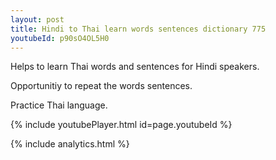 ```yaml
---
layout: post
title: Hindi to Thai learn words sentences dictionary 775 
youtubeId: p90sO4OL5H0
---
```

 
 
Helps to learn Thai words and sentences for Hindi speakers.

Opportunitiy to repeat the words sentences. 

Practice Thai language. 
 
{% include youtubePlayer.html id=page.youtubeId %}
 
 
{% include analytics.html %}
